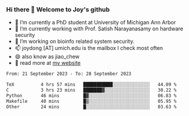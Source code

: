 ### Hi there 👋 Welcome to Joy's github

- 🔭 I’m currently a PhD student at University of Michigan Ann Arbor
- 🌱 I’m currently working with Prof. Satish Narayanasamy on hardware security
- 👯 I’m working on bioinfo related system security. 
- 📫 joydong [AT] umich.edu is the mailbox I check most often
- 😄 also know as jiao_chew
- 💬 read more at [my website](https://joydddd.github.io/)
<!--START_SECTION:waka-->

```txt
From: 21 September 2023 - To: 28 September 2023

TeX          4 hrs 57 mins   ███████████░░░░░░░░░░░░░░   44.09 %
C            3 hrs 23 mins   ███████▓░░░░░░░░░░░░░░░░░   30.22 %
Python       46 mins         █▓░░░░░░░░░░░░░░░░░░░░░░░   06.83 %
Makefile     40 mins         █▒░░░░░░░░░░░░░░░░░░░░░░░   05.95 %
Other        24 mins         █░░░░░░░░░░░░░░░░░░░░░░░░   03.63 %
```

<!--END_SECTION:waka-->
